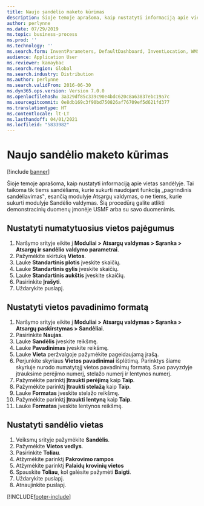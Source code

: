 ```yaml
---
title: Naujo sandėlio maketo kūrimas
description: Šioje temoje aprašoma, kaip nustatyti informaciją apie vietas sandėlyje.
author: perlynne
ms.date: 07/29/2019
ms.topic: business-process
ms.prod: ''
ms.technology: ''
ms.search.form: InventParameters, DefaultDashboard, InventLocation, WMSLocationWizard
audience: Application User
ms.reviewer: kamaybac
ms.search.region: Global
ms.search.industry: Distribution
ms.author: perlynne
ms.search.validFrom: 2016-06-30
ms.dyn365.ops.version: Version 7.0.0
ms.openlocfilehash: 3a329df85c339c90e4bdc620c8a63837ebc19a7c
ms.sourcegitcommit: 0e8db169c3f90bd750826af76709ef5d621fd377
ms.translationtype: HT
ms.contentlocale: lt-LT
ms.lasthandoff: 04/01/2021
ms.locfileid: "5833982"
---
```

# <a name="create-a-new-warehouse-layout"></a>Naujo sandėlio maketo kūrimas

[!include [banner](../../includes/banner.md)]

Šioje temoje aprašoma, kaip nustatyti informaciją apie vietas sandėlyje. Tai taikoma tik tiems sandėliams, kurie sukurti naudojant funkciją „pagrindinis sandėliavimas‟, esančią modulyje Atsargų valdymas, o ne tiems, kurie sukurti modulyje Sandėlio valdymas. Šią procedūrą galite atlikti demonstracinių duomenų įmonėje USMF arba su savo duomenimis.


## <a name="set-the-default-location-capacity"></a>Nustatyti numatytuosius vietos pajėgumus
1. Naršymo srityje eikite į **Moduliai > Atsargų valdymas > Sąranka > Atsargų ir sandėlio valdymo parametrai**.
2. Pažymėkite skirtuką **Vietos**.
3. Lauke **Standartinis plotis** įveskite skaičių.
4. Lauke **Standartinis gylis** įveskite skaičių.
5. Lauke **Standartinis aukštis** įveskite skaičių.
6. Pasirinkite **Įrašyti**.
7. Uždarykite puslapį.

## <a name="define-the-location-name-format"></a>Nustatyti vietos pavadinimo formatą
1. Naršymo srityje eikite į **Moduliai > Atsargų valdymas > Sąranka > Atsargų paskirstymas > Sandėliai**.
2. Pasirinkite **Naujas**.
3. Lauke **Sandėlis** įveskite reikšmę.
4. Lauke **Pavadinimas** įveskite reikšmę.
5. Lauke **Vieta** peržvalgoje pažymėkite pageidaujamą įrašą.
6. Perjunkite skyriaus **Vietos pavadinimai** išplėtimą. Parinktys šiame skyriuje nurodo numatytąjį vietos pavadinimų formatą. Savo pavyzdyje įtrauksime perėjimo numerį, stelažo numerį ir lentynos numerį.  
7. Pažymėkite parinktį **Įtraukti perėjimą** kaip **Taip**.
8. Pažymėkite parinktį **Įtraukti stelažą** kaip **Taip**. 
9. Lauke **Formatas** įveskite stelažo reikšmę.
10. Pažymėkite parinktį **Įtraukti lentyną** kaip **Taip**.
11. Lauke **Formatas** įveskite lentynos reikšmę.

## <a name="define-warehouse-locations"></a>Nustatyti sandėlio vietas
1. Veiksmų srityje pažymėkite **Sandėlis**.
2. Pažymėkite **Vietos vedlys**.
3. Pasirinkite **Toliau**.
4. Atžymėkite parinktį **Pakrovimo rampos**
5. Atžymėkite parinktį **Palaidų krovinių vietos**
6. Spauskite **Toliau**, kol galėsite pažymėti **Baigti**.
7. Uždarykite puslapį.
8. Atnaujinkite puslapį.



[!INCLUDE[footer-include](../../../includes/footer-banner.md)]
